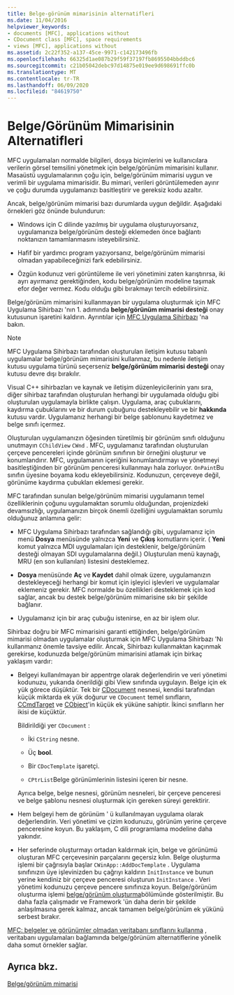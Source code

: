 ```yaml
---
title: Belge-görünüm mimarisinin alternatifleri
ms.date: 11/04/2016
helpviewer_keywords:
- documents [MFC], applications without
- CDocument class [MFC], space requirements
- views [MFC], applications without
ms.assetid: 2c22f352-a137-45ce-9971-c142173496fb
ms.openlocfilehash: 66325d1ae087b29f59f37197fb8695504bbddbc6
ms.sourcegitcommit: c21b05042debc97d14875e019ee9d698691ffc0b
ms.translationtype: MT
ms.contentlocale: tr-TR
ms.lasthandoff: 06/09/2020
ms.locfileid: "84619750"
---
```

# <a name="alternatives-to-the-documentview-architecture"></a>Belge/Görünüm Mimarisinin Alternatifleri

MFC uygulamaları normalde bilgileri, dosya biçimlerini ve kullanıcılara verilerin görsel temsilini yönetmek için belge/görünüm mimarisini kullanır. Masaüstü uygulamalarının çoğu için, belge/görünüm mimarisi uygun ve verimli bir uygulama mimarisidir. Bu mimari, verileri görüntülemeden ayırır ve çoğu durumda uygulamanızı basitleştirir ve gereksiz kodu azaltır.

Ancak, belge/görünüm mimarisi bazı durumlarda uygun değildir. Aşağıdaki örnekleri göz önünde bulundurun:

- Windows için C dilinde yazılmış bir uygulama oluşturuyorsanız, uygulamanıza belge/görünüm desteği eklemeden önce bağlantı noktanızın tamamlanmasını isteyebilirsiniz.

- Hafif bir yardımcı program yazıyorsanız, belge/görünüm mimarisi olmadan yapabileceğinizi fark edebilirsiniz.

- Özgün kodunuz veri görüntüleme ile veri yönetimini zaten karıştırırsa, iki ayrı ayırmanız gerektiğinden, kodu belge/görünüm modeline taşımak efor değer vermez. Kodu olduğu gibi bırakmayı tercih edebilirsiniz.

Belge/görünüm mimarisini kullanmayan bir uygulama oluşturmak için MFC Uygulama Sihirbazı 'nın 1. adımında **belge/görünüm mimarisi desteği** onay kutusunun işaretini kaldırın. Ayrıntılar için [MFC Uygulama Sihirbazı](reference/mfc-application-wizard.md) 'na bakın.

> [!NOTE]
> MFC Uygulama Sihirbazı tarafından oluşturulan iletişim kutusu tabanlı uygulamalar belge/görünüm mimarisini kullanmaz, bu nedenle iletişim kutusu uygulama türünü seçerseniz **belge/görünüm mimarisi desteği** onay kutusu devre dışı bırakılır.

Visual C++ sihirbazları ve kaynak ve iletişim düzenleyicilerinin yanı sıra, diğer sihirbaz tarafından oluşturulan herhangi bir uygulamada olduğu gibi oluşturulan uygulamayla birlikte çalışın. Uygulama, araç çubuklarını, kaydırma çubuklarını ve bir durum çubuğunu destekleyebilir ve bir **hakkında** kutusu vardır. Uygulamanız herhangi bir belge şablonunu kaydetmez ve belge sınıfı içermez.

Oluşturulan uygulamanızın öğesinden türetilmiş bir görünüm sınıfı olduğunu unutmayın `CChildView` `CWnd` . MFC, uygulamanız tarafından oluşturulan çerçeve pencereleri içinde görünüm sınıfının bir örneğini oluşturur ve konumlandırır. MFC, uygulamanın içeriğini konumlandırmayı ve yönetmeyi basitleştiğinden bir görünüm penceresi kullanmayı hala zorluyor. `OnPaint`Bu sınıfın üyesine boyama kodu ekleyebilirsiniz. Kodunuzun, çerçeveye değil, görünüme kaydırma çubukları eklemesi gerekir.

MFC tarafından sunulan belge/görünüm mimarisi uygulamanın temel özelliklerinin çoğunu uygulamaktan sorumlu olduğundan, projenizdeki devamsızlığı, uygulamanızın birçok önemli özelliğini uygulamaktan sorumlu olduğunuz anlamına gelir:

- MFC Uygulama Sihirbazı tarafından sağlandığı gibi, uygulamanız için menü **Dosya** menüsünde yalnızca **Yeni** ve **Çıkış** komutlarını içerir. ( **Yeni** komut yalnızca MDI uygulamaları için desteklenir, belge/görünüm desteği olmayan SDI uygulamalarına değil.) Oluşturulan menü kaynağı, MRU (en son kullanılan) listesini desteklemez.

- **Dosya** menüsünde **Aç** ve **Kaydet** dahil olmak üzere, uygulamanızın destekleyeceği herhangi bir komut için işleyici işlevleri ve uygulamalar eklemeniz gerekir. MFC normalde bu özellikleri desteklemek için kod sağlar, ancak bu destek belge/görünüm mimarisine sıkı bir şekilde bağlanır.

- Uygulamanız için bir araç çubuğu istenirse, en az bir işlem olur.

Sihirbaz doğru bir MFC mimarisini garanti ettiğinden, belge/görünüm mimarisi olmadan uygulamalar oluşturmak için MFC Uygulama Sihirbazı 'Nı kullanmanız önemle tavsiye edilir. Ancak, Sihirbazı kullanmaktan kaçınmak gerekirse, kodunuzda belge/görünüm mimarisini atlamak için birkaç yaklaşım vardır:

- Belgeyi kullanılmayan bir appentrge olarak değerlendirin ve veri yönetimi kodunuzu, yukarıda önerildiği gibi View sınıfında uygulayın. Belge için ek yük görece düşüktür. Tek bir [CDocument](reference/cdocument-class.md) nesnesi, kendisi tarafından küçük miktarda ek yük doğurur ve `CDocument` temel sınıfların, [CCmdTarget](reference/ccmdtarget-class.md) ve [CObject](reference/cobject-class.md)'in küçük ek yüküne sahiptir. İkinci sınıfların her ikisi de küçüktür.

   Bildirildiği yer `CDocument` :

  - İki `CString` nesne.

  - Üç **bool**.

  - Bir `CDocTemplate` işaretçi.

  - `CPtrList`Belge görünümlerinin listesini içeren bir nesne.

  Ayrıca belge, belge nesnesi, görünüm nesneleri, bir çerçeve penceresi ve belge şablonu nesnesi oluşturmak için gereken süreyi gerektirir.

- Hem belgeyi hem de görünüm ' ü kullanılmayan uygulama olarak değerlendirin. Veri yönetimi ve çizim kodunuzu, görünüm yerine çerçeve penceresine koyun. Bu yaklaşım, C dili programlama modeline daha yakındır.

- Her seferinde oluşturmayı ortadan kaldırmak için, belge ve görünümü oluşturan MFC çerçevesinin parçalarını geçersiz kılın. Belge oluşturma işlemi bir çağrısıyla başlar `CWinApp::AddDocTemplate` . Uygulama sınıfınızın üye işlevinizden bu çağrıyı kaldırın `InitInstance` ve bunun yerine kendiniz bir çerçeve penceresi oluşturun `InitInstance` . Veri yönetimi kodunuzu çerçeve pencere sınıfınıza koyun. Belge/görünüm oluşturma işlemi [belge/görünüm oluşturma](document-view-creation.md)bölümünde gösterilmiştir. Bu daha fazla çalışmadır ve Framework 'ün daha derin bir şekilde anlaşılmasına gerek kalmaz, ancak tamamen belge/görünüm ek yükünü serbest bırakır.

[MFC: belgeler ve görünümler olmadan veritabanı sınıflarını kullanma](../data/mfc-using-database-classes-without-documents-and-views.md) , veritabanı uygulamaları bağlamında belge/görünüm alternatiflerine yönelik daha somut örnekler sağlar.

## <a name="see-also"></a>Ayrıca bkz.

[Belge/görünüm mimarisi](document-view-architecture.md)
